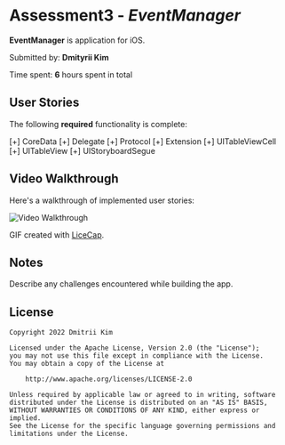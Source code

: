 # Assessment3 - *EventManager*

**EventManager** is application for iOS.

Submitted by: **Dmityrii Kim**

Time spent: **6** hours spent in total

## User Stories

The following **required** functionality is complete:

[+] CoreData
[+] Delegate
[+] Protocol
[+] Extension
[+] UITableViewCell
[+] UITableView
[+] UIStoryboardSegue

## Video Walkthrough

Here's a walkthrough of implemented user stories:

<img src='https://github.com/MityaKimchanskii/EventManager/blob/main/EventManager.gif' title='Video Walkthrough' width='' alt='Video Walkthrough' />

GIF created with [LiceCap](http://www.cockos.com/licecap/).

## Notes

Describe any challenges encountered while building the app.

## License

    Copyright 2022 Dmitrii Kim

    Licensed under the Apache License, Version 2.0 (the "License");
    you may not use this file except in compliance with the License.
    You may obtain a copy of the License at

        http://www.apache.org/licenses/LICENSE-2.0

    Unless required by applicable law or agreed to in writing, software
    distributed under the License is distributed on an "AS IS" BASIS,
    WITHOUT WARRANTIES OR CONDITIONS OF ANY KIND, either express or implied.
    See the License for the specific language governing permissions and
    limitations under the License.
    
  
    

    
  
    


